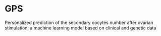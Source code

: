 # GPS
Personalized prediction of the secondary oocytes number after ovarian stimulation: a machine learning model based on clinical and genetic data
